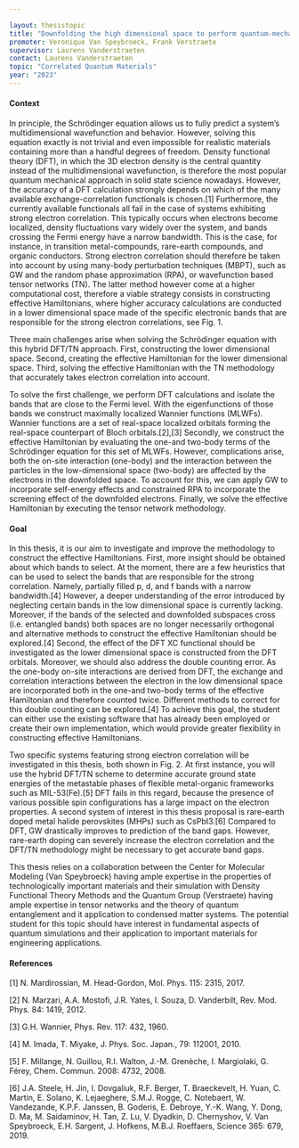 ```yaml
---
layout: thesistopic
title: "Downfolding the high dimensional space to perform quantum-mechanical simulations for strongly correlated functional materials"
promoter: Veronique Van Speybroeck, Frank Verstraete
supervisor: Laurens Vanderstraeten
contact: Laurens Vanderstraeten
topic: "Correlated Quantum Materials"
year: "2023"
---
```


#### Context

In principle, the Schrödinger equation allows us to fully predict a system’s multidimensional wavefunction and behavior. However, solving this equation exactly is not trivial and even impossible for realistic materials containing more than a handful degrees of freedom. Density functional theory (DFT), in which the 3D electron density is the central quantity instead of the multidimensional wavefunction, is therefore the most popular quantum mechanical approach in solid state science nowadays. However, the accuracy of a DFT calculation strongly depends on which of the many available exchange-correlation functionals is chosen.[1] Furthermore, the currently available functionals all fail in the case of systems exhibiting strong electron correlation. This typically occurs when electrons become localized, density fluctuations vary widely over the system, and bands crossing the Fermi energy have a narrow bandwidth. This is the case, for instance, in transition metal-compounds, rare-earth compounds, and organic conductors. Strong electron correlation should therefore be taken into account by using many-body perturbation techniques (MBPT), such as GW and the random phase approximation (RPA), or wavefunction based tensor networks (TN). The latter method however come at a higher computational cost, therefore a viable strategy consists in constructing effective Hamiltonians, where higher accuracy calculations are conducted in a lower dimensional space made of the specific electronic bands that are responsible for the strong electron correlations, see Fig. 1.

Three main challenges arise when solving the Schrödinger equation with this hybrid DFT/TN approach. First, constructing the lower dimensional space. Second, creating the effective Hamiltonian for the lower dimensional space. Third, solving the effective Hamiltonian with the TN methodology that accurately takes electron correlation into account.

To solve the first challenge, we perform DFT calculations and isolate the bands that are close to the Fermi level. With the eigenfunctions of those bands we construct maximally localized Wannier functions (MLWFs). Wannier functions are a set of real-space localized orbitals forming the real-space counterpart of Bloch orbitals.[2],[3] Secondly, we construct the effective Hamiltonian by evaluating the one-and two-body terms of the Schrödinger equation for this set of MLWFs. However, complications arise, both the on-site interaction (one-body) and the interaction between the particles in the low-dimensional space (two-body) are affected by the electrons in the downfolded space. To account for this, we can apply GW to incorporate self-energy effects and constrained RPA to incorporate the screening effect of the downfolded electrons. Finally, we solve the effective Hamiltonian by executing the tensor network methodology.

#### Goal

In this thesis, it is our aim to investigate and improve the methodology to construct the effective Hamiltonians. First, more insight should be obtained about which bands to select. At the moment, there are a few heuristics that can be used to select the bands that are responsible for the strong correlation. Namely, partially filled p, d, and f bands with a narrow bandwidth.[4] However, a deeper understanding of the error introduced by neglecting certain bands in the low dimensional space is currently lacking. Moreover, if the bands of the selected and downfolded subspaces cross (i.e. entangled bands) both spaces are no longer necessarily orthogonal and alternative methods to construct the effective Hamiltonian should be explored.[4] Second, the effect of the DFT XC functional should be investigated as the lower dimensional space is constructed from the DFT orbitals. Moreover, we should also address the double counting error. As the one-body on-site interactions are derived from DFT, the exchange and correlation interactions between the electron in the low dimensional space are incorporated both in the one-and two-body terms of the effective Hamiltonian and therefore counted twice. Different methods to correct for this double counting can be explored.[4] To achieve this goal, the student can either use the existing software that has already been employed or create their own implementation, which would provide greater flexibility in constructing effective Hamiltonians.

Two specific systems featuring strong electron correlation will be investigated in this thesis, both shown in Fig. 2. At first instance, you will use the hybrid DFT/TN scheme to determine accurate ground state energies of the metastable phases of flexible metal-organic frameworks such as MIL-53(Fe).[5] DFT fails in this regard, because the presence of various possible spin configurations has a large impact on the electron properties. A second system of interest in this thesis proposal is rare-earth doped metal halide perovskites (MHPs) such as CsPbI3.[6] Compared to DFT, GW drastically improves to prediction of the band gaps. However, rare-earth doping can severely increase the electron correlation and the DFT/TN methodology might be necessary to get accurate band gaps.

This thesis relies on a collaboration between the Center for Molecular Modeling (Van Speybroeck) having ample expertise in the properties of technologically important materials and their simulation with Density Functional Theory Methods and the Quantum Group (Verstraete) having ample expertise in tensor networks and the theory of quantum entanglement and it application to condensed matter systems.  The potential student for this topic should have interest in fundamental aspects of quantum simulations and their application to important materials for engineering applications. 

#### References

[1] N. Mardirossian, M. Head-Gordon, Mol. Phys. 115: 2315, 2017.

[2] N. Marzari, A.A. Mostofi, J.R. Yates, I. Souza, D. Vanderbilt, Rev. Mod. Phys. 84: 1419, 2012.

[3] G.H. Wannier, Phys. Rev. 117: 432, 1960.

[4] M. Imada, T. Miyake, J. Phys. Soc. Japan., 79: 112001, 2010.

[5] F. Millange, N. Guillou, R.I. Walton, J.-M. Grenèche, I. Margiolaki, G. Férey, Chem. Commun. 2008: 4732, 2008.

[6] J.A. Steele, H. Jin, I. Dovgaliuk, R.F. Berger, T. Braeckevelt, H. Yuan, C. Martin, E. Solano, K. Lejaeghere, S.M.J. Rogge, C. Notebaert, W. Vandezande, K.P.F. Janssen, B. Goderis, E. Debroye, Y.-K. Wang, Y. Dong, D. Ma, M. Saidaminov, H. Tan, Z. Lu, V. Dyadkin, D. Chernyshov, V. Van Speybroeck, E.H. Sargent, J. Hofkens, M.B.J. Roeffaers, Science 365: 679, 2019.
